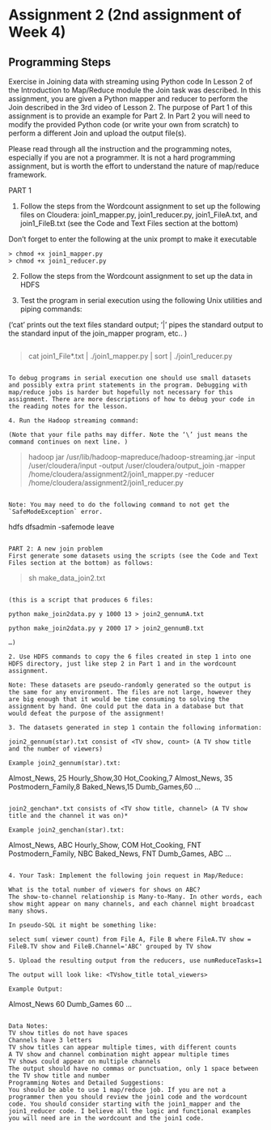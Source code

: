 # Assignment 2 (2nd assignment of Week 4)

## Programming Steps

Exercise in Joining data with streaming using Python code
In Lesson 2 of the Introduction to Map/Reduce module the Join task was described. In this assignment, you are given a Python mapper and reducer to perform the Join described in the 3rd video of Lesson 2. The purpose of Part 1 of this assignment is to provide an example for Part 2. In Part 2 you will need to modify the provided Python code (or write your own from scratch) to perform a different Join and upload the output file(s).

Please read through all the instruction and the programming notes, especially if you are not a programmer. It is not a hard programming assignment, but is worth the effort to understand the nature of map/reduce framework.

PART 1
1. Follow the steps from the Wordcount assignment to set up the following files on Cloudera: join1_mapper.py, join1_reducer.py, join1_FileA.txt, and join1_FileB.txt (see the Code and Text Files section at the bottom)

Don’t forget to enter the following at the unix prompt to make it executable
```
> chmod +x join1_mapper.py 
> chmod +x join1_reducer.py
```

2. Follow the steps from the Wordcount assignment to set up the data in HDFS

3. Test the program in serial execution using the following Unix utilities and piping commands:

(‘cat’ prints out the text files standard output; ‘|’ pipes the standard output to the standard input of the join_mapper program, etc.. )
```

```
> cat join1_File*.txt | ./join1_mapper.py | sort | ./join1_reducer.py
```

To debug programs in serial execution one should use small datasets and possibly extra print statements in the program. Debugging with map/reduce jobs is harder but hopefully not necessary for this assignment. There are more descriptions of how to debug your code in the reading notes for the lesson.

4. Run the Hadoop streaming command:

(Note that your file paths may differ. Note the ‘\’ just means the command continues on next line. )

```
> hadoop jar /usr/lib/hadoop-mapreduce/hadoop-streaming.jar  -input /user/cloudera/input -output /user/cloudera/output_join  -mapper /home/cloudera/assignment2/join1_mapper.py  -reducer /home/cloudera/assignment2/join1_reducer.py
```

Note: You may need to do the following command to not get the `SafeModeException` error.
```
hdfs dfsadmin -safemode leave
```

PART 2: A new join problem
First generate some datasets using the scripts (see the Code and Text Files section at the bottom) as follows:

```
> sh make_data_join2.txt
```

(this is a script that produces 6 files:

python make_join2data.py y 1000 13 > join2_gennumA.txt

python make_join2data.py y 2000 17 > join2_gennumB.txt

…)

2. Use HDFS commands to copy the 6 files created in step 1 into one HDFS directory, just like step 2 in Part 1 and in the wordcount assignment.

Note: These datasets are pseudo-randomly generated so the output is the same for any environment. The files are not large, however they are big enough that it would be time consuming to solving the assignment by hand. One could put the data in a database but that would defeat the purpose of the assignment!

3. The datasets generated in step 1 contain the following information:

join2_gennum(star).txt consist of <TV show, count> (A TV show title and the number of viewers)

Example join2_gennum(star).txt:

```
Almost_News, 25
Hourly_Show,30
Hot_Cooking,7
Almost_News, 35
Postmodern_Family,8
Baked_News,15
Dumb_Games,60
…
```

join2_genchan*.txt consists of <TV show title, channel> (A TV show title and the channel it was on)*

Example join2_genchan(star).txt:

```
Almost_News, ABC
Hourly_Show, COM
Hot_Cooking, FNT
Postmodern_Family, NBC
Baked_News, FNT
Dumb_Games, ABC
…
```

4. Your Task: Implement the following join request in Map/Reduce:

What is the total number of viewers for shows on ABC?
The show-to-channel relationship is Many-to-Many. In other words, each show might appear on many channels, and each channel might broadcast many shows.

In pseudo-SQL it might be something like:

select sum( viewer count) from File A, File B where FileA.TV show = FileB.TV show and FileB.Channel='ABC' grouped by TV show

5. Upload the resulting output from the reducers, use numReduceTasks=1

The output will look like: <TVshow_title total_viewers>

Example Output:

```
Almost_News 60
Dumb_Games 60
…
```

Data Notes:
TV show titles do not have spaces
Channels have 3 letters
TV show titles can appear multiple times, with different counts
A TV show and channel combination might appear multiple times
TV shows could appear on multiple channels
The output should have no commas or punctuation, only 1 space between the TV show title and number
Programming Notes and Detailed Suggestions:
You should be able to use 1 map/reduce job. If you are not a programmer then you should review the join1 code and the wordcount code. You should consider starting with the join1_mapper and the join1_reducer code. I believe all the logic and functional examples you will need are in the wordcount and the join1 code.